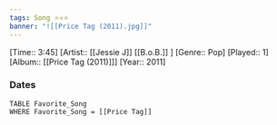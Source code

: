 ```yaml
---
tags: Song ⭐⭐⭐ 
banner: "![[Price Tag (2011).jpg]]"
---
```

[Time:: 3:45]
[Artist:: [[Jessie J]] [[B.o.B.]] ]
[Genre:: Pop]
[Played:: 1]
[Album:: [[Price Tag (2011)]]]
[Year:: 2011]
### Dates
````dataview
TABLE Favorite_Song
WHERE Favorite_Song = [[Price Tag]]
````